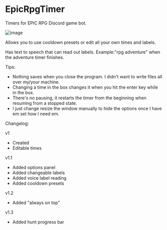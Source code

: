 # EpicRpgTimer
Timers for EPIC RPG Discord game bot.

![image](https://i.imgur.com/2pNQd81.png)

Allows you to use cooldown presets or edit all your own times and labels. 

Has text to speech that can read out labels. Example:"rpg adventure" when the adventure timer finishes.

Tips:
 - Nothing saves when you close the program. I didn't want to write files all over my/your machine.
 - Changing a time in the box changes it when you hit the enter key while in the box. 
 - There's no pausing, it restarts the timer from the beginning when resuming from a stopped state.
 - I just change resize the window manually to hide the options once I have em set how I need em. 
  
  
Changelog:

v1 
 - Created
 - Editable times
 
v1.1
 - Added options panel
 - Added changeable labels
 - Added voice label reading
 - Added cooldown presets
 
v1.2
 - Added "always on top"
 
v1.3
 - Added hunt progress bar
